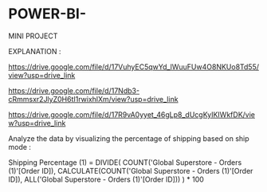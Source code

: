 # POWER-BI-
MINI PROJECT


EXPLANATION : 

https://drive.google.com/file/d/17VuhyEC5qwYd_lWuuFUw4O8NKUo8Td55/view?usp=drive_link

https://drive.google.com/file/d/17Ndb3-cRmmsxr2JlyZ0H6tI1rwixhlXm/view?usp=drive_link

https://drive.google.com/file/d/17R9vA0yyet_46gLp8_dUcgKyIKIWkfDK/view?usp=drive_link


Analyze the data by visualizing the percentage of shipping based on ship mode : 

Shipping Percentage (1) = 
DIVIDE(
    COUNT('Global Superstore - Orders (1)'[Order ID]),
    CALCULATE(COUNT('Global Superstore - Orders (1)'[Order ID]), ALL('Global Superstore - Orders (1)'[Order ID]))
) * 100


